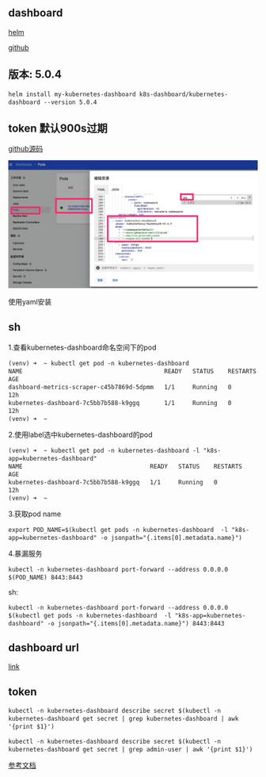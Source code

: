 ## dashboard

[helm](https://artifacthub.io/packages/helm/k8s-dashboard/kubernetes-dashboard	)

[github](https://github.com/kubernetes/dashboard)


## 版本: 5.0.4
```
helm install my-kubernetes-dashboard k8s-dashboard/kubernetes-dashboard --version 5.0.4
```


## token 默认900s过期

[github源码](https://github.com/kubernetes/dashboard/blob/master/src/app/backend/auth/api/types.go#L29)

![更新失败](../../../docs/img/pod-dashboard-ttl.jpg)


使用yaml安装



## sh

1.查看kubernetes-dashboard命名空间下的pod
```
(venv) ➜  ~ kubectl get pod -n kubernetes-dashboard
NAME                                        READY   STATUS    RESTARTS   AGE
dashboard-metrics-scraper-c45b7869d-5dpmm   1/1     Running   0          12h
kubernetes-dashboard-7c5bb7b588-k9ggq       1/1     Running   0          12h
(venv) ➜  ~
```

2.使用label选中kubernetes-dashboard的pod
```
(venv) ➜  ~ kubectl get pod -n kubernetes-dashboard -l "k8s-app=kubernetes-dashboard"
NAME                                    READY   STATUS    RESTARTS   AGE
kubernetes-dashboard-7c5bb7b588-k9ggq   1/1     Running   0          12h
(venv) ➜  ~
```


3.获取pod name

```
export POD_NAME=$(kubectl get pods -n kubernetes-dashboard  -l "k8s-app=kubernetes-dashboard" -o jsonpath="{.items[0].metadata.name}")
```

4.暴漏服务
```
kubectl -n kubernetes-dashboard port-forward --address 0.0.0.0 $(POD_NAME) 8443:8443
```


sh:
```
kubectl -n kubernetes-dashboard port-forward --address 0.0.0.0 $(kubectl get pods -n kubernetes-dashboard  -l "k8s-app=kubernetes-dashboard" -o jsonpath="{.items[0].metadata.name}") 8443:8443
```

## dashboard url
[link](https://k8s.pyhuo.top:8443/#/workloads?namespace=_all)


## token


```
kubectl -n kubernetes-dashboard describe secret $(kubectl -n kubernetes-dashboard get secret | grep kubernetes-dashboard | awk '{print $1}')
```


```
kubectl -n kubernetes-dashboard describe secret $(kubectl -n kubernetes-dashboard get secret | grep admin-user | awk '{print $1}')
```


[参考文档](https://segmentfault.com/a/1190000023130407)